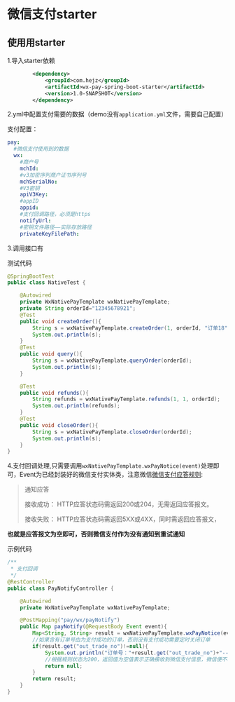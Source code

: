 # 微信支付starter
## 使用用starter
1.导入starter依赖
```xml
        <dependency>
            <groupId>com.hejz</groupId>
            <artifactId>wx-pay-spring-boot-starter</artifactId>
            <version>1.0-SNAPSHOT</version>
        </dependency>
```
2.yml中配置支付需要的数据（demo没有`application.yml`文件，需要自己配置）

支付配置：
```yaml
pay:
  #微信支付使用到的数据
  wx:
    #商户号
    mchId: 
    #v3加密序列商户证书序列号
    mchSerialNo: 
    #V3密钥
    apiV3Key: 
    #appID
    appid: 
    #支付回调路径，必须是https
    notifyUrl: 
    #密钥文件路径——实际存放路径
    privateKeyFilePath: 
```
3.调用接口有

测试代码
```java
@SpringBootTest
public class NativeTest {

    @Autowired
    private WxNativePayTemplate wxNativePayTemplate;
    private String orderId="12345678921";
    @Test
    public void createOrder(){
        String s = wxNativePayTemplate.createOrder(1, orderId, "订单18");
        System.out.println(s);
    }
    @Test
    public void query(){
        String s = wxNativePayTemplate.queryOrder(orderId);
        System.out.println(s);
    }

    @Test
    public void refunds(){
        String refunds = wxNativePayTemplate.refunds(1, 1, orderId);
        System.out.println(refunds);
    }
    @Test
    public void closeOrder(){
        String s = wxNativePayTemplate.closeOrder(orderId);
        System.out.println(s);
    }
}
```
4.支付回调处理,只需要调用`wxNativePayTemplate.wxPayNotice(event)`处理即可，Event为已经封装好的微信支付实体类，注意微信[微信支付应答规则](https://pay.weixin.qq.com/docs/merchant/apis/native-payment/payment-notice.html):
>通知应答
>
>接收成功： HTTP应答状态码需返回200或204，无需返回应答报文。
>
>接收失败： HTTP应答状态码需返回5XX或4XX，同时需返回应答报文，

**也就是应答报文为空即可，否则微信支付作为没有通知到重试通知**

示例代码
```java
/**
 * 支付回调
 */
@RestController
public class PayNotifyController {

    @Autowired
    private WxNativePayTemplate wxNativePayTemplate;

    @PostMapping("pay/wx/payNotify")
    public Map payNotify(@RequestBody Event event){
        Map<String, String> result = wxNativePayTemplate.wxPayNotice(event);
        //如果含有订单号由为支付成功的订单，否则没有支付成功需要定时关闭订单
        if(result.get("out_trade_no")!=null){
            System.out.println("订单号："+result.get("out_trade_no")+"---支付成功");
            //根据规则状态为200，返回值为空值表示正确接收到微信支付信息，微信便不再重发信息，如果不为空值则还会重发
            return null;
        }
        return result;
    }
}
```

